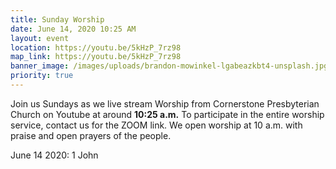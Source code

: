```yaml
---
title: Sunday Worship
date: June 14, 2020 10:25 AM
layout: event
location: https://youtu.be/5kHzP_7rz98
map_link: https://youtu.be/5kHzP_7rz98
banner_image: /images/uploads/brandon-mowinkel-lgabeazkbt4-unsplash.jpg
priority: true
---
```

Join us Sundays as we live stream Worship from Cornerstone Presbyterian Church on Youtube at around **10:25 a.m.** To participate in the entire worship service, contact us for the ZOOM link. We open worship at 10 a.m. with praise and open prayers of the people.

June 14 2020: 1 John